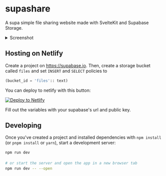 # supashare

A supa simple file sharing website made with SvelteKit and Supabase Storage.

<details>
  <summary>
   Screenshot
  </summary>

[![supashare](screenshots/mainpage.png)](https://supashare.netlify.app)

</details>

## Hosting on Netlify

Create a project on <https://supabase.io>.
Then, create a storage bucket called `files` and set `INSERT` and `SELECT` policies to

```sql
(bucket_id = 'files':: text)
```

You can deploy to netlify with this button:

[![Deploy to Netlify](https://www.netlify.com/img/deploy/button.svg)](https://app.netlify.com/start/deploy?repository=https://github.com/RealCyGuy/supashare)

Fill out the variables with your supabase's url and public key.

## Developing

Once you've created a project and installed dependencies with `npm install` (or `pnpm install` or `yarn`), start a development server:

```bash
npm run dev

# or start the server and open the app in a new browser tab
npm run dev -- --open
```
